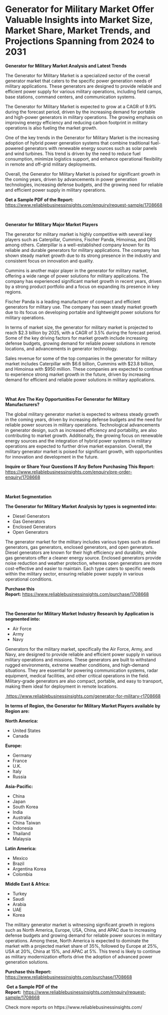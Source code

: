 <p><h1>Generator for Military Market Offer Valuable Insights into Market Size, Market Share, Market Trends, and Projections Spanning from 2024 to 2031</h1></p><p><strong>Generator for Military Market Analysis and Latest Trends</strong></p>
<p><p>The Generator for Military Market is a specialized sector of the overall generator market that caters to the specific power generation needs of military applications. These generators are designed to provide reliable and efficient power supply for various military operations, including field camps, base stations, command centers, and communication systems. </p><p>The Generator for Military Market is expected to grow at a CAGR of 9.9% during the forecast period, driven by the increasing demand for portable and high-power generators in military operations. The growing emphasis on improving energy efficiency and reducing carbon footprint in military operations is also fueling the market growth.</p><p>One of the key trends in the Generator for Military Market is the increasing adoption of hybrid power generation systems that combine traditional fuel-powered generators with renewable energy sources such as solar panels and wind turbines. This trend is driven by the need to reduce fuel consumption, minimize logistics support, and enhance operational flexibility in remote and off-grid military deployments.</p><p>Overall, the Generator for Military Market is poised for significant growth in the coming years, driven by advancements in power generation technologies, increasing defense budgets, and the growing need for reliable and efficient power supply in military operations.</p></p>
<p><strong>Get a Sample PDF of the Report:&nbsp;</strong> <a href="https://www.reliablebusinessinsights.com/enquiry/request-sample/1708668">https://www.reliablebusinessinsights.com/enquiry/request-sample/1708668</a></p>
<p>&nbsp;</p>
<p><strong>Generator for Military Major Market Players</strong></p>
<p><p>The generator for military market is highly competitive with several key players such as Caterpillar, Cummins, Fischer Panda, Himoinsa, and DRS among others. Caterpillar is a well-established company known for its reliable and durable generators for military applications. The company has shown steady market growth due to its strong presence in the industry and consistent focus on innovation and quality. </p><p>Cummins is another major player in the generator for military market, offering a wide range of power solutions for military applications. The company has experienced significant market growth in recent years, driven by a strong product portfolio and a focus on expanding its presence in key regions. </p><p>Fischer Panda is a leading manufacturer of compact and efficient generators for military use. The company has seen steady market growth due to its focus on developing portable and lightweight power solutions for military operations. </p><p>In terms of market size, the generator for military market is projected to reach $2.3 billion by 2025, with a CAGR of 3.5% during the forecast period. Some of the key driving factors for market growth include increasing defense budgets, growing demand for reliable power solutions in remote locations, and advancements in generator technology. </p><p>Sales revenue for some of the top companies in the generator for military market includes Caterpillar with $6.6 billion, Cummins with $23.8 billion, and Himoinsa with $950 million. These companies are expected to continue to experience strong market growth in the future, driven by increasing demand for efficient and reliable power solutions in military applications.</p></p>
<p>&nbsp;</p>
<p><strong>What Are The Key Opportunities For Generator for Military Manufacturers?</strong></p>
<p><p>The global military generator market is expected to witness steady growth in the coming years, driven by increasing defense budgets and the need for reliable power sources in military operations. Technological advancements in generator design, such as increased efficiency and portability, are also contributing to market growth. Additionally, the growing focus on renewable energy sources and the integration of hybrid power systems in military operations are expected to further drive market expansion. Overall, the military generator market is poised for significant growth, with opportunities for innovation and development in the future.</p></p>
<p><strong>Inquire or Share Your Questions If Any Before Purchasing This Report:</strong> <a href="https://www.reliablebusinessinsights.com/enquiry/pre-order-enquiry/1708668">https://www.reliablebusinessinsights.com/enquiry/pre-order-enquiry/1708668</a></p>
<p>&nbsp;</p>
<p><strong>Market Segmentation</strong></p>
<p><strong>The Generator for Military Market Analysis by types is segmented into:</strong></p>
<p><ul><li>Diesel Generators</li><li>Gas Generators</li><li>Enclosed Generators</li><li>Open Generators</li></ul></p>
<p><p>The generator market for the military includes various types such as diesel generators, gas generators, enclosed generators, and open generators. Diesel generators are known for their high efficiency and durability, while gas generators offer a cleaner energy source. Enclosed generators provide noise reduction and weather protection, whereas open generators are more cost-effective and easier to maintain. Each type caters to specific needs within the military sector, ensuring reliable power supply in various operational conditions.</p></p>
<p><strong>Purchase this Report:&nbsp;</strong><a href="https://www.reliablebusinessinsights.com/purchase/1708668">https://www.reliablebusinessinsights.com/purchase/1708668</a></p>
<p>&nbsp;</p>
<p><strong>The Generator for Military Market Industry Research by Application is segmented into:</strong></p>
<p><ul><li>Air Force</li><li>Army</li><li>Navy</li></ul></p>
<p><p>Generators for the military market, specifically the Air Force, Army, and Navy, are designed to provide reliable and efficient power supply in various military operations and missions. These generators are built to withstand rugged environments, extreme weather conditions, and high-demand situations. They are essential for powering communication systems, radar equipment, medical facilities, and other critical operations in the field. Military-grade generators are also compact, portable, and easy to transport, making them ideal for deployment in remote locations.</p></p>
<p><a href="https://www.reliablebusinessinsights.com/generator-for-military-r1708668">&nbsp;https://www.reliablebusinessinsights.com/generator-for-military-r1708668</a></p>
<p><strong>In terms of Region, the Generator for Military Market Players available by Region are:</strong></p>
<p>
    <p> <strong> North America: </strong>
        <ul>
            <li>United States</li>
            <li>Canada</li>
        </ul>
        </p> 
    <p> <strong> Europe: </strong>
        <ul>
            <li>Germany</li>
            <li>France</li>
            <li>U.K.</li>
            <li>Italy</li>
            <li>Russia</li>
        </ul>
        </p> 
    <p> <strong> Asia-Pacific: </strong>
        <ul>
            <li>China</li>
            <li>Japan</li>
            <li>South Korea</li>
            <li>India</li>
            <li>Australia</li>
            <li>China Taiwan</li>
            <li>Indonesia</li>
            <li>Thailand</li>
            <li>Malaysia</li>
        </ul>
        </p> 
    <p> <strong> Latin America: </strong>
        <ul>
            <li>Mexico</li>
            <li>Brazil</li>
            <li>Argentina Korea</li>
            <li>Colombia</li>
        </ul>
        </p> 
    <p> <strong> Middle East & Africa: </strong>
        <ul>
            <li>Turkey</li>
            <li>Saudi</li>
            <li>Arabia</li>
            <li>UAE</li>
            <li>Korea</li>
        </ul>
    </p>
    </p>
<p><p>The military generator market is witnessing significant growth in regions such as North America, Europe, USA, China, and APAC due to increasing defense budgets and growing demand for reliable power sources in military operations. Among these, North America is expected to dominate the market with a projected market share of 35%, followed by Europe at 25%, USA at 20%, China at 15%, and APAC at 5%. This trend is likely to continue as military modernization efforts drive the adoption of advanced power generation solutions.</p></p>
<p><strong>Purchase this Report: </strong><a href="https://www.reliablebusinessinsights.com/purchase/1708668">https://www.reliablebusinessinsights.com/purchase/1708668</a></p>
<p>&nbsp;<strong>Get a Sample PDF of the Report:&nbsp;&nbsp;</strong><a href="https://www.reliablebusinessinsights.com/enquiry/request-sample/1708668">https://www.reliablebusinessinsights.com/enquiry/request-sample/1708668</a></p>
<p><strong></strong></p>
<p>Check more reports on https://www.reliablebusinessinsights.com/</p>